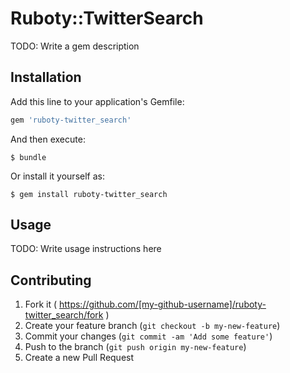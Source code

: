 # Ruboty::TwitterSearch

TODO: Write a gem description

## Installation

Add this line to your application's Gemfile:

```ruby
gem 'ruboty-twitter_search'
```

And then execute:

    $ bundle

Or install it yourself as:

    $ gem install ruboty-twitter_search

## Usage

TODO: Write usage instructions here

## Contributing

1. Fork it ( https://github.com/[my-github-username]/ruboty-twitter_search/fork )
2. Create your feature branch (`git checkout -b my-new-feature`)
3. Commit your changes (`git commit -am 'Add some feature'`)
4. Push to the branch (`git push origin my-new-feature`)
5. Create a new Pull Request
